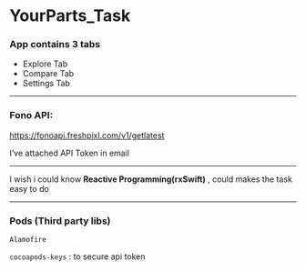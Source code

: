 # YourParts_Task

### App contains 3 tabs
  * Explore Tab 
  * Compare Tab
  * Settings Tab
  
  -------------
### Fono API: 
  
  https://fonoapi.freshpixl.com/v1/getlatest 
  
  I’ve attached API Token in email 

----------

I wish i could know **Reactive Programming(rxSwift)** , could makes the task easy to do 

----------

### Pods (Third party libs)
 ``` Alamofire ```

 ``` cocoapods-keys ``` : to secure api token
